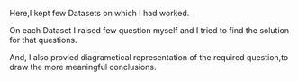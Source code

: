  Here,I kept few Datasets on which I had worked.

On each Dataset I raised few question myself and I tried to find the solution for that questions.

And, I also provied diagrametical representation of the required question,to draw the more meaningful conclusions.

